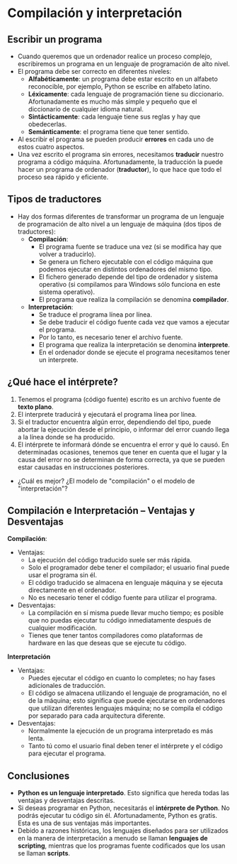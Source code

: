 # Compilación y interpretación

## Escribir un programa

* Cuando queremos que un ordenador realice un proceso complejo, escribiremos un programa en un lenguaje de programación de alto nivel.
* El programa debe ser correcto en diferentes niveles:
  * **Alfabéticamente**: un programa debe estar escrito en un alfabeto reconocible, por ejemplo, Python se escribe en alfabeto latino.
  * **Léxicamente**: cada lenguaje de programación tiene su diccionario. Afortunadamente es mucho más simple y pequeño que el diccionario de cualquier idioma natural.
  * **Sintácticamente**: cada lenguaje tiene sus reglas y hay que obedecerlas.
  * **Semánticamente**:  el programa tiene que tener sentido.
* Al escribir el programa se pueden producir **errores** en cada uno de estos cuatro aspectos.
* Una vez escrito el programa sin errores, necesitamos **traducir** nuestro programa a código máquina. Afortunadamente, la traducción la puede hacer un programa de ordenador (**traductor**), lo que hace que todo el proceso sea rápido y eficiente. 

## Tipos de traductores

* Hay dos formas diferentes de transformar un programa de un lenguaje de programación de alto nivel a un lenguaje de máquina (dos tipos de traductores):
    * **Compilación**: 
        * El programa fuente se traduce una vez (si se modifica hay que volver a traducirlo). 
        * Se genera un fichero ejecutable con el código máquina que podemos ejecutar en distintos ordenadores del mismo tipo. 
        * El fichero generado depende del tipo de ordenador y sistema operativo (si compilamos para Windows sólo funciona en este sistema operativo).
        * El programa que realiza la compilación se denomina **compilador**.
    * **Interpretación**: 
        * Se traduce el programa línea por línea.
        * Se debe traducir el código fuente cada vez que vamos a ejecutar el programa.
        * Por lo tanto, es necesario tener el archivo fuente.
        * El programa que realiza la interpretación se denomina **interprete**.
        * En el ordenador donde se ejecute el programa necesitamos tener un interprete.

## ¿Qué hace el intérprete?

1. Tenemos el programa (código fuente) escrito es un archivo fuente de **texto plano**.
2. El interprete traducirá y ejecutará el programa línea por línea.
3. Si el traductor encuentra algún error, dependiendo del tipo, puede abortar la ejecución desde el principio, o informar del error cuando llega a la línea donde se ha producido.
4. El intérprete te informará dónde se encuentra el error y qué lo causó. En determinadas ocasiones, tenemos que tener en cuenta que el lugar y la causa del error no se determinan de forma correcta, ya que se pueden estar causadas en instrucciones posteriores.

* ¿Cuál es mejor? ¿El modelo de "compilación" o el modelo de "interpretación"?

## Compilación e Interpretación – Ventajas y Desventajas

**Compilación**:
* Ventajas:
    * La ejecución del código traducido suele ser más rápida.
    * Solo el programador debe tener el compilador; el usuario final puede usar el programa sin él.
    * El código traducido se almacena en lenguaje máquina y se ejecuta directamente en el ordenador.
    * No es necesario tener el código fuente para utilizar el programa.
* Desventajas:
    * La compilación en sí misma puede llevar mucho tiempo; es posible que no puedas ejecutar tu código inmediatamente después de cualquier modificación.
    * Tienes que tener tantos compiladores como plataformas de hardware en las que deseas que se ejecute tu código.

**Interpretación**
* Ventajas:
    * Puedes ejecutar el código en cuanto lo completes; no hay fases adicionales de traducción.
    * El código se almacena utilizando el lenguaje de programación, no el de la máquina; esto significa que puede ejecutarse en ordenadores que utilizan diferentes lenguajes máquina; no se compila el código por separado para cada arquitectura diferente.
* Desventajas:
    * Normalmente la ejecución de un programa interpretado es más lenta.
    * Tanto tú como el usuario final deben tener el intérprete y el código para ejecutar el programa.

## Conclusiones

* **Python es un lenguaje interpretado**. Esto significa que hereda todas las ventajas y desventajas descritas. 
* Si deseas programar en Python, necesitarás el **intérprete de Python**. No podrás ejecutar tu código sin él. Afortunadamente, Python es gratis. Esta es una de sus ventajas más importantes.
* Debido a razones históricas, los lenguajes diseñados para ser utilizados en la manera de interpretación a menudo se llaman **lenguajes de scripting**, mientras que los programas fuente codificados que los usan se llaman **scripts**.